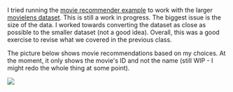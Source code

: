 I tried running the [movie recommender example](https://github.com/shiffman/NOC-S17-2-Intelligence-Learning/tree/master/week3-classification-regression/02_movie_recommender) to work with the larger [movielens dataset](https://github.com/shiffman/NOC-S17-2-Intelligence-Learning/tree/master/week3-classification-regression/movielens_data/data). This is still a work in progress. The biggest issue is the size of the data. I worked towards converting the dataset as close as possible to the smaller dataset (not a good idea).
Overall, this was a good exercise to revise what we covered in the previous class. 

The picture below shows movie recommendations based on my choices. At the moment, it only shows the movie's ID and not the name (still WIP - I might redo the whole thing at some point).    


![](http://blog.mithru.com/wp-content/uploads/2017/04/results.png)
